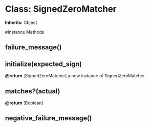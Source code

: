 # Class: SignedZeroMatcher
**Inherits:** Object
    




#Instance Methods
## failure_message() [](#method-i-failure_message)

## initialize(expected_sign) [](#method-i-initialize)

**@return** [SignedZeroMatcher] a new instance of SignedZeroMatcher

## matches?(actual) [](#method-i-matches?)

**@return** [Boolean] 

## negative_failure_message() [](#method-i-negative_failure_message)

